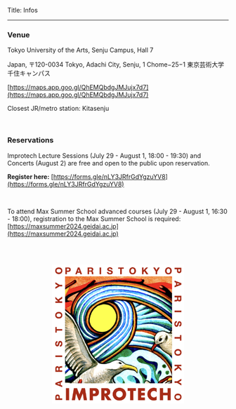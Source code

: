Title: Infos

---

### Venue

Tokyo University of the Arts, Senju Campus, Hall 7

Japan, 〒120-0034 Tokyo, Adachi City, Senju, 1 Chome−25−1 東京芸術大学 千住キャンパス

[https://maps.app.goo.gl/QhEMQbdgJMJujx7d7](https://maps.app.goo.gl/QhEMQbdgJMJujx7d7)

Closest JR/metro station: Kitasenju

<br>

### Reservations

Improtech Lecture Sessions (July 29 - August 1, 18:00 - 19:30) and Concerts (August 2) are free and open to the public upon reservation.

**Register here:** [https://forms.gle/nLY3JRfrGdYgzuYV8](https://forms.gle/nLY3JRfrGdYgzuYV8)

<br>

To attend Max Summer School advanced courses (July 29 - August 1, 16:30 - 18:00), registration to the Max Summer School is required: [https://maxsummer2024.geidai.ac.jp](https://maxsummer2024.geidai.ac.jp)

<br><br>

<p align="center">
  <img src="../images/Logo_improtech_anniv.png" width="300">
</p>
